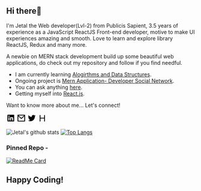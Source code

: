 ## Hi there👋 
I'm Jetal the Web developer(Lvl-2) from Publicis Sapient, 3.5 years of experience as a JavaScript ReactJS Front-end developer, motive to make UI experiences amazing and smooth. Love to learn and explore library ReactJS, Redux and many more.

A newbie on MERN stack development build up some beautiful web applications, do check out my repository and follow if you find needful.

- I am currently learning [Alogirthms and Data Structures](/https://github.com/MaliJetal/JSInterviewQuestions "Alogirthm and Data Structure").
- Ongoing project is [Mern Application- Developer Social Network](https://github.com/MaliJetal/MERN-APP).
- You can ask anything [here](https://github.com/MaliJetal/MaliJetal/issues).
- Getting myself into [React.js](https://reactjs.org/).

<p>
    Want to know more about me... Let's connect! 
    
</p>
  
[![Icon of Linkedin](https://github.com/MaliJetal/MaliJetal/blob/main/linkedin-box-fill.png)](https://www.linkedin.com/in/jetal-mali/)
[![Icon of Mail](https://github.com/MaliJetal/MaliJetal/blob/main/mail-line.png)](mailto:malijetal1234@gmail.com)
[![Icon of Twitter](https://github.com/MaliJetal/MaliJetal/blob/main/twitter-fill.png)](https://twitter.com/JetalMali)
[![Icon of Skype](https://github.com/MaliJetal/MaliJetal/blob/main/HR-icon.png)](https://www.hackerrank.com/malijetal1234)

![Jetal's github stats](https://github-readme-stats.vercel.app/api?username=MaliJetal)
[![Top Langs](https://github-readme-stats.vercel.app/api/top-langs/?username=MaliJetal&layout=compact)](https://github.com/MaliJetal/react-testing-projects)

### Pinned Repo - 

[![ReadMe Card](https://github-readme-stats.vercel.app/api/pin/?username=MaliJetal&repo=Personal-Portfolio)](https://github.com/MaliJetal/Personal-Portfolio)

## Happy Coding! 

